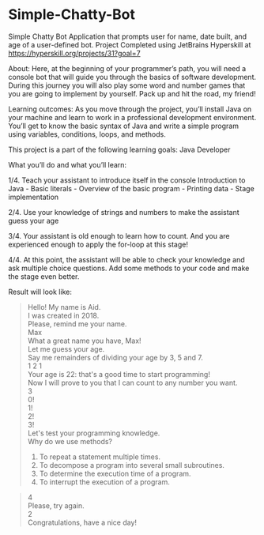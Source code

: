 # Simple-Chatty-Bot
Simple Chatty Bot Application that prompts user for name, date built, and age of a user-defined bot. Project Completed using JetBrains Hyperskill at https://hyperskill.org/projects/31?goal=7

About:
Here, at the beginning of your programmer’s path, you will need a console bot that will guide you through the basics of software development. During this journey you will also play some word and number games that you are going to implement by yourself. Pack up and hit the road, my friend!

Learning outcomes:
As you move through the project, you’ll install Java on your machine and learn to work in a professional development environment. You’ll get to know the basic syntax of Java and write a simple program using variables, conditions, loops, and methods.

This project is a part of the following learning goals:
Java Developer

What you’ll do and what you’ll learn:

1/4. Teach your assistant to introduce itself in the console
Introduction to Java - Basic literals - Overview of the basic program - Printing data - Stage implementation

2/4. Use your knowledge of strings and numbers to make the assistant guess your age

3/4. Your assistant is old enough to learn how to count. And you are experienced enough to apply the for-loop at this stage!

4/4. At this point, the assistant will be able to check your knowledge and ask multiple choice questions. Add some methods to your code and make the stage even better.

Result will look like:

> Hello! My name is Aid.<br/>
I was created in 2018.<br/>
Please, remind me your name.<br/>
Max<br/>
What a great name you have, Max!<br/>
Let me guess your age.<br/>
Say me remainders of dividing your age by 3, 5 and 7.<br/>
1 2 1<br/>
Your age is 22: that's a good time to start programming!<br/>
Now I will prove to you that I can count to any number you want.<br/>
3<br/>
0!<br/>
1!<br/>
2!<br/>
3!<br/>
Let's test your programming knowledge.<br/>
Why do we use methods?<br/>
> 1. To repeat a statement multiple times.
> 2. To decompose a program into several small subroutines.
> 3. To determine the execution time of a program.
> 4. To interrupt the execution of a program.<br/>

> 4<br/>
Please, try again.<br/>
2<br/>
Congratulations, have a nice day! 

